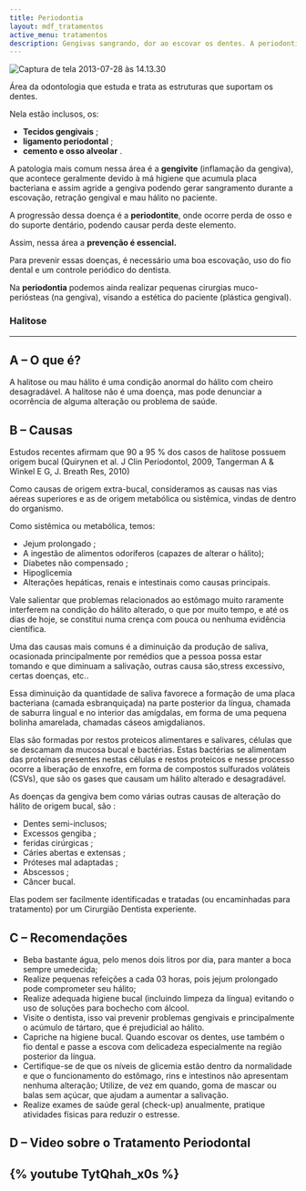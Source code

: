 ```yaml
---
title: Periodontia 
layout: mdf_tratamentos
active_menu: tratamentos
description: Gengivas sangrando, dor ao escovar os dentes. A periodontia pode melhorar a saúde da sua gengiva. Tire suas dúvidas aqui.
---
```


![Captura de tela 2013-07-28 às 14.13.30](Captura-de-tela-2013-07-28-às-14.13.30-260x300.png)

Área da odontologia que estuda e trata as estruturas que suportam os dentes. 

Nela estão inclusos, os:  
* **Tecidos gengivais** ;
* **ligamento periodontal** ; 
* **cemento e osso alveolar** . 

A patologia mais comum nessa área é a **gengivite** (inflamação da gengiva), que acontece geralmente devido à má higiene que acumula placa bacteriana e assim agride a gengiva podendo gerar sangramento durante a escovação, retração gengival e mau hálito no paciente. 

A progressão dessa doença é a **periodontite**, onde ocorre perda de osso e do suporte dentário, podendo causar perda deste elemento. 

Assim, nessa área a **prevenção é essencial.** 

Para prevenir essas doenças, é necessário uma boa escovação, uso do fio dental e um controle periódico do dentista. 

Na **periodontia** podemos ainda realizar pequenas cirurgias muco-periósteas (na gengiva), visando a estética do paciente (plástica gengival).

### Halitose
---
## A – O que é?
A halitose ou mau hálito é uma condição anormal do hálito com cheiro desagradável. A halitose não é uma doença, mas pode denunciar a ocorrência de alguma alteração ou problema de saúde.

## B – Causas
Estudos recentes afirmam que 90 a 95 % dos casos de halitose possuem origem bucal (Quirynen et al. J Clin Periodontol, 2009, Tangerman A & Winkel E G, J. Breath Res, 2010)

Como causas de origem extra-bucal, consideramos as causas nas vias aéreas superiores e as de origem metabólica ou sistêmica, vindas de dentro do organismo. 

Como sistêmica ou metabólica, temos:  
* Jejum prolongado ;
* A ingestão de alimentos odoríferos (capazes de alterar o hálito); 
* Diabetes não compensado ; 
* Hipoglicemia 
* Alterações hepáticas, renais e intestinais como causas principais.

Vale salientar que problemas relacionados ao estômago muito raramente interferem na condição do hálito alterado, o que por muito tempo, e até os dias de hoje, se constitui numa crença com pouca ou nenhuma evidência científica.

Uma das causas mais comuns é a diminuição da produção de saliva, ocasionada principalmente por remédios que a pessoa possa estar tomando e que diminuam a salivação, outras causa são,stress excessivo, certas doenças, etc..

Essa diminuição da quantidade de saliva favorece a formação de uma placa bacteriana (camada esbranquiçada) na parte posterior da língua, chamada de saburra lingual e no interior das amígdalas, em forma de uma pequena bolinha amarelada, chamadas cáseos amigdalianos. 

Elas são formadas por restos proteicos alimentares e salivares, células que se descamam da mucosa bucal e bactérias. Estas bactérias se alimentam das proteínas presentes nestas células e restos proteicos e nesse processo ocorre a liberação de enxofre, em forma de compostos sulfurados voláteis (CSVs), que são os gases que causam um hálito alterado e desagradável.

As doenças da gengiva bem como várias outras causas de alteração do hálito de origem bucal, são : 
* Dentes semi-inclusos; 
* Excessos gengiba ;
* feridas cirúrgicas ;  
* Cáries abertas e extensas ; 
* Próteses mal adaptadas ; 
* Abscessos ; 
* Câncer bucal. 

Elas podem ser facilmente identificadas e tratadas (ou encaminhadas para tratamento) por um Cirurgião Dentista experiente.

## C – Recomendações
* Beba bastante água, pelo menos dois litros por dia, para manter a boca sempre umedecida;
* Realize pequenas refeições a cada 03 horas, pois jejum prolongado pode comprometer seu hálito;
* Realize adequada higiene bucal (incluindo limpeza da língua) evitando o uso de soluções para bochecho com álcool.
* Visite o dentista, isso vai prevenir problemas gengivais e principalmente o acúmulo de tártaro, que é prejudicial ao hálito.
* Capriche na higiene bucal. Quando escovar os dentes, use também o fio dental e passe a escova com delicadeza especialmente na região posterior da língua.
* Certifique-se de que os níveis de glicemia estão dentro da normalidade e que o funcionamento do estômago, rins e intestinos não apresentam nenhuma alteração; Utilize, de vez em quando, goma de mascar ou balas sem açúcar, que ajudam a aumentar a salivação.
* Realize exames de saúde geral (check-up) anualmente, pratique atividades físicas para reduzir o estresse.

## D – Video sobre o Tratamento Periodontal

{% youtube TytQhah_x0s %}
---